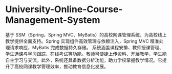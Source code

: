 # University-Online-Course-Management-System
基于 SSM（Spring、Spring MVC、MyBatis）的高校网课管理系统，为高校线上教学提供全面支持。Spring 实现组件高效管理与依赖注入，Spring MVC 精准处理请求响应，MyBatis 完成数据持久存储。  系统涵盖课程安排、教师授课管理、学生选课与学习跟踪、在线考试等功能。教师可便捷上传资料、开展教学，学生能自主学习与交流。此外，系统还具备数据分析功能，助力学校掌握教学情况。它提升了高校网课教学管理效率，推动教育信息化发展。 
